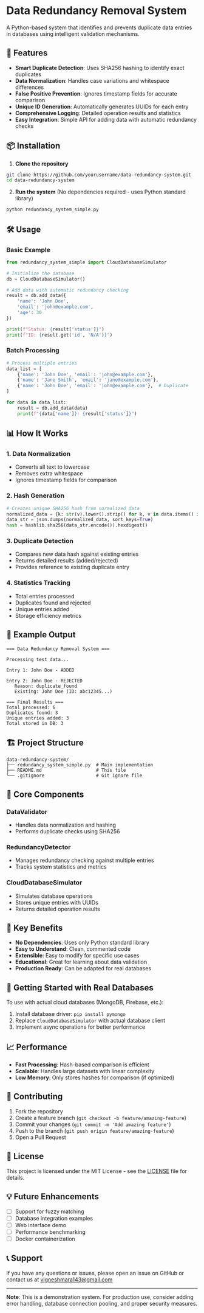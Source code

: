 # Data Redundancy Removal System

A Python-based system that identifies and prevents duplicate data entries in databases using intelligent validation mechanisms.

## 🚀 Features

- **Smart Duplicate Detection**: Uses SHA256 hashing to identify exact duplicates
- **Data Normalization**: Handles case variations and whitespace differences
- **False Positive Prevention**: Ignores timestamp fields for accurate comparison
- **Unique ID Generation**: Automatically generates UUIDs for each entry
- **Comprehensive Logging**: Detailed operation results and statistics
- **Easy Integration**: Simple API for adding data with automatic redundancy checks

## 📦 Installation

1. **Clone the repository**
```bash
git clone https://github.com/yourusername/data-redundancy-system.git
cd data-redundancy-system
```

2. **Run the system** (No dependencies required - uses Python standard library)
```bash
python redundancy_system_simple.py
```

## 🛠️ Usage

### Basic Example

```python
from redundancy_system_simple import CloudDatabaseSimulator

# Initialize the database
db = CloudDatabaseSimulator()

# Add data with automatic redundancy checking
result = db.add_data({
    'name': 'John Doe', 
    'email': 'john@example.com', 
    'age': 30
})

print(f"Status: {result['status']}")
print(f"ID: {result.get('id', 'N/A')}")
```

### Batch Processing

```python
# Process multiple entries
data_list = [
    {'name': 'John Doe', 'email': 'john@example.com'},
    {'name': 'Jane Smith', 'email': 'jane@example.com'},
    {'name': 'John Doe', 'email': 'john@example.com'},  # Duplicate
]

for data in data_list:
    result = db.add_data(data)
    print(f"{data['name']}: {result['status']}")
```

## 📊 How It Works

### 1. Data Normalization
- Converts all text to lowercase
- Removes extra whitespace
- Ignores timestamp fields for comparison

### 2. Hash Generation
```python
# Creates unique SHA256 hash from normalized data
normalized_data = {k: str(v).lower().strip() for k, v in data.items() if k != 'timestamp'}
data_str = json.dumps(normalized_data, sort_keys=True)
hash = hashlib.sha256(data_str.encode()).hexdigest()
```

### 3. Duplicate Detection
- Compares new data hash against existing entries
- Returns detailed results (added/rejected)
- Provides reference to existing duplicate entry

### 4. Statistics Tracking
- Total entries processed
- Duplicates found and rejected
- Unique entries added
- Storage efficiency metrics

## 🧪 Example Output

```
=== Data Redundancy Removal System ===

Processing test data...

Entry 1: John Doe - ADDED

Entry 2: John Doe - REJECTED
   Reason: duplicate_found
   Existing: John Doe (ID: abc12345...)

=== Final Results ===
Total processed: 6
Duplicates found: 3
Unique entries added: 3
Total stored in DB: 3
```

## 🏗️ Project Structure

```
data-redundancy-system/
├── redundancy_system_simple.py  # Main implementation
├── README.md                    # This file
└── .gitignore                   # Git ignore file
```

## 🔧 Core Components

### DataValidator
- Handles data normalization and hashing
- Performs duplicate checks using SHA256

### RedundancyDetector
- Manages redundancy checking against multiple entries
- Tracks system statistics and metrics

### CloudDatabaseSimulator
- Simulates database operations
- Stores unique entries with UUIDs
- Returns detailed operation results

## 🌟 Key Benefits

- **No Dependencies**: Uses only Python standard library
- **Easy to Understand**: Clean, commented code
- **Extensible**: Easy to modify for specific use cases
- **Educational**: Great for learning about data validation
- **Production Ready**: Can be adapted for real databases

## 🚀 Getting Started with Real Databases

To use with actual cloud databases (MongoDB, Firebase, etc.):

1. Install database driver: `pip install pymongo`
2. Replace `CloudDatabaseSimulator` with actual database client
3. Implement async operations for better performance

## 📈 Performance

- **Fast Processing**: Hash-based comparison is efficient
- **Scalable**: Handles large datasets with linear complexity
- **Low Memory**: Only stores hashes for comparison (if optimized)

## 🤝 Contributing

1. Fork the repository
2. Create a feature branch (`git checkout -b feature/amazing-feature`)
3. Commit your changes (`git commit -m 'Add amazing feature'`)
4. Push to the branch (`git push origin feature/amazing-feature`)
5. Open a Pull Request

## 📄 License

This project is licensed under the MIT License - see the [LICENSE](https://github.com/vigneshgit2005/CodeAlpha_Data-Redundancy-Removal-System/blob/main/LICENSE) file for details.

## 💡 Future Enhancements

- [ ] Support for fuzzy matching
- [ ] Database integration examples
- [ ] Web interface demo
- [ ] Performance benchmarking
- [ ] Docker containerization

## 📞 Support

If you have any questions or issues, please open an issue on GitHub or contact us at vigneshmara143@gmail.com

---

**Note**: This is a demonstration system. For production use, consider adding error handling, database connection pooling, and proper security measures.
